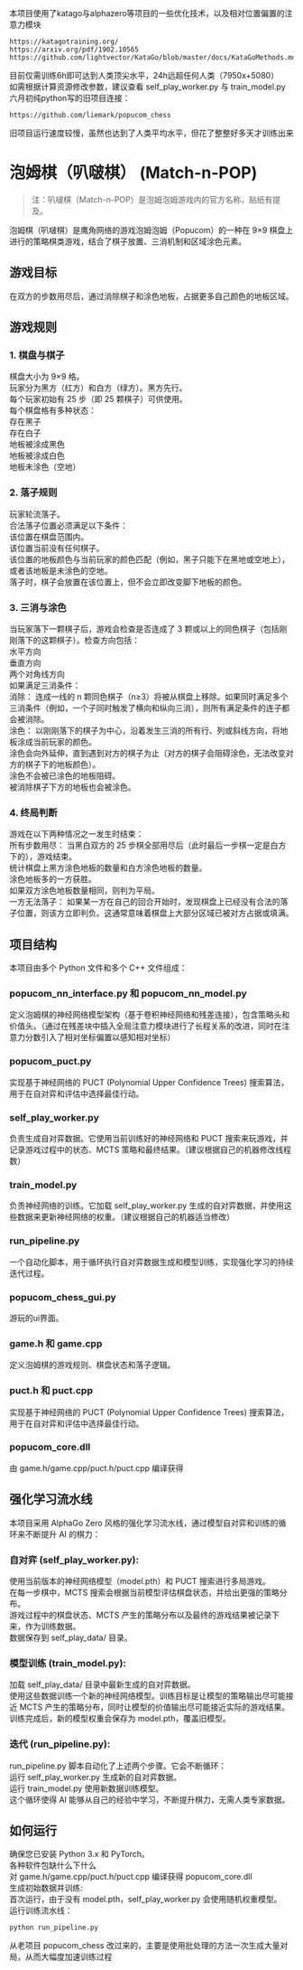 本项目使用了katago与alphazero等项目的一些优化技术，以及相对位置偏置的注意力模块
```
https://katagotraining.org/
https://arxiv.org/pdf/1902.10565
https://github.com/lightvector/KataGo/blob/master/docs/KataGoMethods.md
```
目前仅需训练6h即可达到人类顶尖水平，24h远超任何人类（7950x+5080）  
如需根据计算资源修改参数，建议查看 self_play_worker.py 与 train_model.py  
六月初纯python写的旧项目连接：
```
https://github.com/liemark/popucom_chess
```
旧项目运行速度较慢，虽然也达到了人类平均水平，但花了整整好多天才训练出来
# 泡姆棋（叭啵棋） (Match-n-POP)
>注：叭啵棋（Match-n-POP）是泡姆泡姆游戏内的官方名称，贴纸有提及。

泡姆棋（叭啵棋）是鹰角网络的游戏泡姆泡姆（Popucom）的一种在 9×9 棋盘上进行的策略棋类游戏，结合了棋子放置、三消机制和区域涂色元素。
## 游戏目标
在双方的步数用尽后，通过消除棋子和涂色地板，占据更多自己颜色的地板区域。
## 游戏规则
### 1. 棋盘与棋子
棋盘大小为 9×9 格。  
玩家分为黑方（红方）和白方（绿方）。黑方先行。  
每个玩家初始有 25 步（即 25 颗棋子）可供使用。  
每个棋盘格有多种状态：  
存在黑子  
存在白子  
地板被涂成黑色  
地板被涂成白色  
地板未涂色（空地）
### 2. 落子规则
玩家轮流落子。  
合法落子位置必须满足以下条件：  
该位置在棋盘范围内。  
该位置当前没有任何棋子。  
该位置的地板颜色与当前玩家的颜色匹配（例如，黑子只能下在黑地或空地上），或者该地板是未涂色的空地。  
落子时，棋子会放置在该位置上，但不会立即改变脚下地板的颜色。
### 3. 三消与涂色
当玩家落下一颗棋子后，游戏会检查是否连成了 3 颗或以上的同色棋子（包括刚刚落下的这颗棋子）。检查方向包括：  
水平方向  
垂直方向  
两个对角线方向  
如果满足三消条件：  
消除： 连成一线的 n 颗同色棋子（n≥3）将被从棋盘上移除。如果同时满足多个三消条件（例如，一个子同时触发了横向和纵向三消），则所有满足条件的连子都会被消除。  
涂色： 以刚刚落下的棋子为中心，沿着发生三消的所有行、列或斜线方向，将地板涂成当前玩家的颜色。  
涂色会向外延伸，直到遇到对方的棋子为止（对方的棋子会阻碍涂色，无法改变对方的棋子下的地板颜色）。  
涂色不会被已涂色的地板阻碍。  
被消除棋子下方的地板也会被涂色。
### 4. 终局判断
游戏在以下两种情况之一发生时结束：  
所有步数用尽： 当黑白双方的 25 步棋全部用尽后（此时最后一步棋一定是白方下的），游戏结束。  
统计棋盘上黑方涂色地板的数量和白方涂色地板的数量。  
涂色地板多的一方获胜。  
如果双方涂色地板数量相同，则判为平局。  
一方无法落子： 如果某一方在自己的回合开始时，发现棋盘上已经没有合法的落子位置，则该方立即判负。这通常意味着棋盘上大部分区域已被对方占据或填满。
## 项目结构
本项目由多个 Python 文件和多个 C++ 文件组成：
### popucom_nn_interface.py 和 popucom_nn_model.py
定义泡姆棋的神经网络模型架构（基于卷积神经网络和残差连接），包含策略头和价值头。（通过在残差块中插入全局注意力模块进行了长程关系的改进，同时在注意力分数引入了相对坐标偏置以感知相对坐标）
### popucom_puct.py
实现基于神经网络的 PUCT (Polynomial Upper Confidence Trees) 搜索算法，用于在自对弈和评估中选择最佳行动。
### self_play_worker.py
负责生成自对弈数据。它使用当前训练好的神经网络和 PUCT 搜索来玩游戏，并记录游戏过程中的状态、MCTS 策略和最终结果。（建议根据自己的机器修改线程数）
### train_model.py
负责神经网络的训练。它加载 self_play_worker.py 生成的自对弈数据，并使用这些数据来更新神经网络的权重。（建议根据自己的机器适当修改）
### run_pipeline.py
一个自动化脚本，用于循环执行自对弈数据生成和模型训练，实现强化学习的持续迭代过程。
### popucom_chess_gui.py
游玩的ui界面。
### game.h 和 game.cpp
定义泡姆棋的游戏规则、棋盘状态和落子逻辑。
### puct.h 和 puct.cpp
实现基于神经网络的 PUCT (Polynomial Upper Confidence Trees) 搜索算法，用于在自对弈和评估中选择最佳行动。
### popucom_core.dll
由 game.h/game.cpp/puct.h/puct.cpp 编译获得
## 强化学习流水线
本项目采用 AlphaGo Zero 风格的强化学习流水线，通过模型自对弈和训练的循环来不断提升 AI 的棋力：
### 自对弈 (self_play_worker.py):
使用当前版本的神经网络模型（model.pth）和 PUCT 搜索进行多局游戏。  
在每一步棋中，MCTS 搜索会根据当前模型评估棋盘状态，并给出更强的策略分布。  
游戏过程中的棋盘状态、MCTS 产生的策略分布以及最终的游戏结果被记录下来，作为训练数据。  
数据保存到 self_play_data/ 目录。
### 模型训练 (train_model.py):
加载 self_play_data/ 目录中最新生成的自对弈数据。  
使用这些数据训练一个新的神经网络模型。训练目标是让模型的策略输出尽可能接近 MCTS 产生的策略分布，同时让模型的价值输出尽可能接近实际的游戏结果。  
训练完成后，新的模型权重会保存为 model.pth，覆盖旧模型。
### 迭代 (run_pipeline.py):
run_pipeline.py 脚本自动化了上述两个步骤。它会不断循环：  
运行 self_play_worker.py 生成新的自对弈数据。  
运行 train_model.py 使用新数据训练模型。  
这个循环使得 AI 能够从自己的经验中学习，不断提升棋力，无需人类专家数据。
## 如何运行
确保您已安装 Python 3.x 和 PyTorch。  
各种软件包缺什么下什么  
对 game.h/game.cpp/puct.h/puct.cpp 编译获得 popucom_core.dll  
生成初始数据并训练:  
首次运行，由于没有 model.pth，self_play_worker.py 会使用随机权重模型。  
运行训练流水线：
```
python run_pipeline.py
```
从老项目 popucom_chess 改过来的，主要是使用批处理的方法一次生成大量对局，从而大幅度加速训练过程
